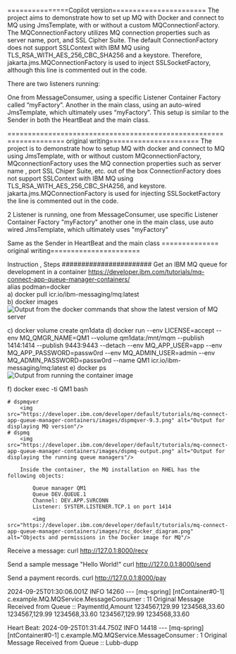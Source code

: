 ===============Copilot version=======================
The project aims to demonstrate how to set up MQ with Docker and connect to MQ using JmsTemplate, with or without a custom MQConnectionFactory. The MQConnectionFactory utilizes MQ connection properties such as server name, port, and SSL Cipher Suite. The default ConnectionFactory does not support SSLContext with IBM MQ using TLS_RSA_WITH_AES_256_CBC_SHA256 and a keystore. Therefore, jakarta.jms.MQConnectionFactory is used to inject SSLSocketFactory, although this line is commented out in the code.

There are two listeners running:

One from MessageConsumer, using a specific Listener Container Factory called “myFactory”.
Another in the main class, using an auto-wired JmsTemplate, which ultimately uses “myFactory”.
This setup is similar to the Sender in both the HeartBeat and the main class.

=====================================================
============== original writing======================
The project is to demonstrate how to setup MQ with docker
and connect to MQ using JmsTemplate, with or without custom MQconnectionFactory, 
MQconnectionFactory uses the MQ connection properties such as server name , port
SSL Chiper Suite, etc.
out of the box ConnectionFactory does not support SSLContext 
with IBM MQ using TLS_RSA_WITH_AES_256_CBC_SHA256, and keystore.
jakarta.jms.MQConnectionFactory is used for injecting SSLSocketFactory
the line is commented out in the code.

2 Listener is running, 
    one from MessageConsumer, use specific Listener Container Factory "myFactory"
    another one in the main class, use auto wired JmsTemplate, which ultimately uses "myFactory"

Same as the Sender in HeartBeat and the main class
============== original writing======================

Instruction , Steps
#######################
Get an IBM MQ queue for development in a container
https://developer.ibm.com/tutorials/mq-connect-app-queue-manager-containers/ <br>
alias podman=docker <br/>
a)  docker pull icr.io/ibm-messaging/mq:latest <br>
b) docker images
                <img src="https://developer.ibm.com/developer/default/tutorials/mq-connect-app-queue-manager-containers/images/container-image-latest.png" alt="Output from the docker commands that show the latest version of MQ server"/>

c)  docker volume create qm1data
d)  docker run --env LICENSE=accept --env MQ_QMGR_NAME=QM1 --volume qm1data:/mnt/mqm --publish 1414:1414 --publish 9443:9443 --detach --env MQ_APP_USER=app --env MQ_APP_PASSWORD=passw0rd --env MQ_ADMIN_USER=admin --env MQ_ADMIN_PASSWORD=passw0rd --name QM1 icr.io/ibm-messaging/mq:latest
e)  docker ps
    <img src="https://developer.ibm.com/developer/default/tutorials/mq-connect-app-queue-manager-containers/images/running-container.png" alt="Output from running the container image"/>

f) docker exec -ti QM1 bash

    # dspmqver
        <img src="https://developer.ibm.com/developer/default/tutorials/mq-connect-app-queue-manager-containers/images/dspmqver-9.3.png" alt="Output for displaying MQ version"/>
    # dspmq
        <img src="https://developer.ibm.com/developer/default/tutorials/mq-connect-app-queue-manager-containers/images/dspmq-output.png" alt="Output for displaying the running queue managers"/>

        Inside the container, the MQ installation on RHEL has the following objects:

            Queue manager QM1
            Queue DEV.QUEUE.1
            Channel: DEV.APP.SVRCONN
            Listener: SYSTEM.LISTENER.TCP.1 on port 1414

            <img src="https://developer.ibm.com/developer/default/tutorials/mq-connect-app-queue-manager-containers/images/rsc_docker_diagram.png" alt="Objects and permissions in the Docker image for MQ"/>


Receive a message:
    curl http://127.0.1:8000/recv

Send a sample message "Hello World!"
    curl http://127.0.0.1:8000/send

Send a payment records.
curl http://127.0.0.1:8000/pay

2024-09-25T01:30:06.001Z  INFO 14260 --- [mq-spring] [ntContainer#0-1] c.example.MQ.MQService.MessageConsumer   : 11 Original Message Received  from Queue :: 
PaymentId,Amount
1234567,129.99
1234568,33.60
1234567,129.99
1234568,33.60
1234567,129.99
1234568,33.60

Heart Beat:
2024-09-25T01:31:44.750Z  INFO 14418 --- [mq-spring] [ntContainer#0-1] c.example.MQ.MQService.MessageConsumer   : 1 Original Message Received  from Queue ::
Lubb-dupp

